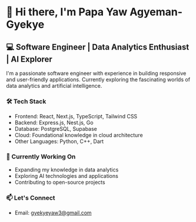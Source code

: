 # 👋 Hi there, I'm Papa Yaw Agyeman-Gyekye

## 💻 Software Engineer | Data Analytics Enthusiast | AI Explorer

I'm a passionate software engineer with experience in building responsive and user-friendly applications. Currently exploring the fascinating worlds of data analytics and artificial intelligence.

### 🛠️ Tech Stack
- Frontend: React, Next.js, TypeScript, Tailwind CSS
- Backend: Express.js, Nest.js, Go
- Database: PostgreSQL, Supabase
- Cloud: Foundational knowledge in cloud architecture
- Other Languages: Python, C++, Dart

### 🚀 Currently Working On
- Expanding my knowledge in data analytics
- Exploring AI technologies and applications
- Contributing to open-source projects



### 📫 Let's Connect
- Email: gyekyeyaw3@gmail.com


